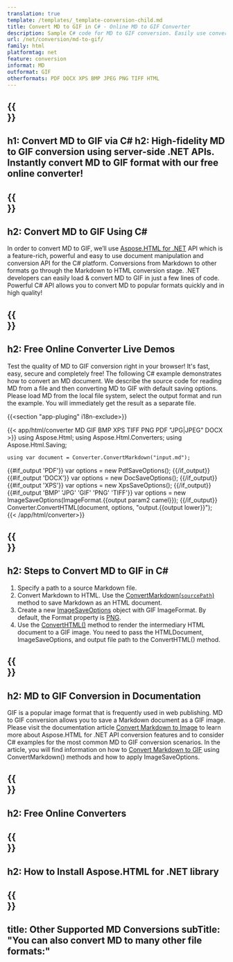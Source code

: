```yaml
---
translation: true
template: /templates/_template-conversion-child.md
title: Convert MD to GIF in C# - Online MD to GIF Converter
description: Sample C# code for MD to GIF conversion. Easily use converter API within ASP.NET or any .NET application. Try online MD to GIF Converter for free!
url: /net/conversion/md-to-gif/
family: html
platformtag: net
feature: conversion
informat: MD
outformat: GIF
otherformats: PDF DOCX XPS BMP JPEG PNG TIFF HTML
---
```


{{<section banner>}}
---
h1: Convert MD to GIF via C#
h2: High-fidelity MD to GIF conversion using server-side .NET APIs. Instantly convert MD to GIF format with our free online converter!
---

{{<section overview>}}
---
h2: Convert MD to GIF Using C#
---

In order to convert MD to GIF, we’ll use [Aspose.HTML for .NET](https://products.aspose.com/html/net/) API which is a feature-rich, powerful and easy to use document manipulation and conversion API for the C# platform. Conversions from Markdown to other formats go through the Markdown to HTML conversion stage. .NET developers can easily load & convert MD to GIF in just a few lines of code. Powerful C# API allows you to convert MD to popular formats quickly and in high quality!

{{<section demos>}}
---
h2: Free Online Converter Live Demos
---

Test the quality of MD to GIF conversion right in your browser! It's fast, easy, secure and completely free! The following C# example demonstrates how to convert an MD document. We describe the source code for reading MD from a file and then converting MD to GIF with default saving options. Please load MD from the local file system, select the output format and run the example. You will immediately get the result as a separate file.

{{<section "app-pluging" i18n-exclude>}}

{{< app/html/converter MD GIF BMP XPS TIFF PNG PDF "JPG|JPEG" DOCX >}}
using Aspose.Html;
using Aspose.Html.Converters;
using Aspose.Html.Saving;

    using var document = Converter.ConvertMarkdown("input.md");
{{#if_output 'PDF'}}
    var options = new PdfSaveOptions();
{{/if_output}}
{{#if_output 'DOCX'}}
    var options = new DocSaveOptions();
{{/if_output}}
{{#if_output 'XPS'}}
    var options = new XpsSaveOptions();
{{/if_output}}
{{#if_output 'BMP' 'JPG' 'GIF' 'PNG' 'TIFF'}}
    var options = new ImageSaveOptions(ImageFormat.{{output param2 camel}});
{{/if_output}}
    Converter.ConvertHTML(document, options, "output.{{output lower}}");   
{{< /app/html/converter>}}


{{<section steps>}}
---
h2: Steps to Convert MD to GIF in C#
---

1.  Specify a path to a source Markdown file.
1.  Convert Markdown to HTML. Use the [ConvertMarkdown(`sourcePath`)](https://apireference.aspose.com/html/net/aspose.html.converters.converter/convertmarkdown/methods/4) method to save Markdown as an HTML document.
1.  Create a new [ImageSaveOptions](https://apireference.aspose.com/html/net/aspose.html.saving/imagesaveoptions) object with GIF ImageFormat. By default, the Format property is [PNG](https://apireference.aspose.com/html/net/aspose.html.rendering.image/imageformat).
1.  Use the [ConvertHTML()](https://apireference.aspose.com/html/net/aspose.html.converters/converter/converthtml/) method to render the intermediary HTML document to a GIF image. You need to pass the HTMLDocument, ImageSaveOptions, and output file path to the ConvertHTML() method.


{{<section documentation>}}
---
h2: MD to GIF Conversion in Documentation
---

GIF is a popular image format that is frequently used in web publishing. MD to GIF conversion allows you to save a Markdown document as a GIF image. Please visit the documentation article [Convert Markdown to Image](https://docs.aspose.com/html/net/converting-between-formats/markdown-to-image/) to learn more about Aspose.HTML for .NET API conversion features and to consider C# examples for the most common MD to GIF conversion scenarios. In the article, you will find information on how to <a href="https://docs.aspose.com/html/net/converting-between-formats/markdown-to-image/#convert-markdown-to-gif" target="_blank">Convert Markdown to GIF</a> using ConvertMarkdown() methods and how to apply ImageSaveOptions.  

{{<section online-converters>}}
---
h2: Free Online Converters
---

{{<section get-started>}}
---
h2: How to Install Aspose.HTML for .NET library
---

{{<section other-conversions>}}
---
title: Other Supported MD Conversions
subTitle: "You can also convert MD to many other file formats:"
---